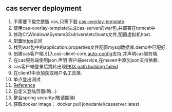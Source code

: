 ## cas server deployment
1. 不需要下载完整版 cas,只需下载 [cas-overlay-template](https://github.com/apereo/cas-overlay-template).
2. 使用cas-overlay-template生成cas-server的war包,并部署在tomcat中
3. 修改C:\Windows\System32\drivers\etc\hosts文件,配置虚拟机host.
4. [配置https访问](http://blog.csdn.net/zmken497300/article/details/53186730/)
5. 找到war包中的application.properties文件配置mysql数据库.demo中已配好.
6. 创建cas客户端,引入cas-client-core,[auto-config](https://github.com/apereo/cas-overlay-template)支持,并声明cas服务端.
7. 在cas服务端使用json 声明 客户端service,在maven中添加json支持依赖.
8. cas客户端登录后跳转出现[PKIX path building failed](https://apereo.github.io/cas/5.1.x/installation/Troubleshooting-Guide.html)
9. 在client1中添加获取用户名工具类.
10. 单点登出测试
0. [Reference](https://apereo.github.io/cas/5.2.x/installation/Maven-Overlay-Installation.html)
0. 自定义登陆页面(略...)
0. 整合spring security(敬请期待)
0. 获取docker image：  docker pull jonedaniel/casserver:latest
